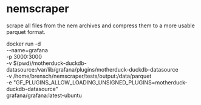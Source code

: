 # nemscraper
scrape all files from the nem archives and compress them to a more usable parquet format.


docker run -d \
  --name=grafana \
  -p 3000:3000 \
  -v $(pwd)/motherduck-duckdb-datasource:/var/lib/grafana/plugins/motherduck-duckdb-datasource \
  -v /home/brensch/nemscraper/tests/output:/data/parquet           \
  -e "GF_PLUGINS_ALLOW_LOADING_UNSIGNED_PLUGINS=motherduck-duckdb-datasource" \
  grafana/grafana:latest-ubuntu